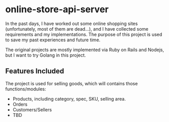 # online-store-api-server

In the past days, I have worked out some online shopping sites (unfortunately, most of them are dead...), and I have collected some requirements and my implementations. The purpose of this project is used to save my past experiences and future time.

The original projects are mostly implemented via Ruby on Rails and Nodejs, but I want to try Golang in this project.

## Features Included

The project is used for selling goods, which will contains those functions/modules:

* Products, including category, spec, SKU, selling area.
* Orders
* Customers/Sellers
* TBD
